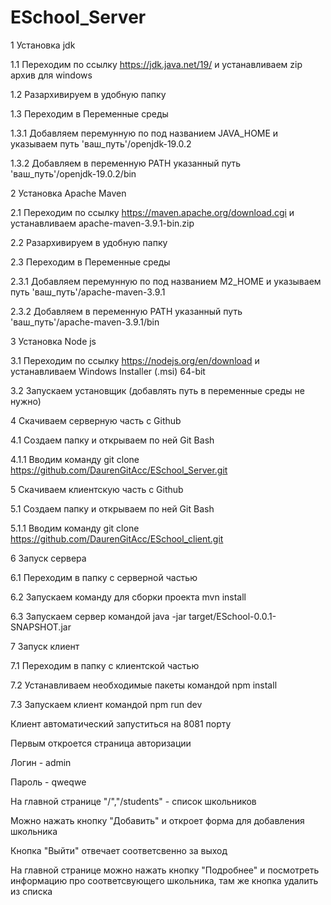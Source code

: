# ESchool_Server

1 Установка jdk

1.1 Переходим по ссылку https://jdk.java.net/19/ и устанавливаем zip архив для windows

1.2 Разархивируем в удобную папку

1.3 Переходим в Переменные среды

1.3.1 Добавляем перемунную по под названием JAVA_HOME и указываем путь 'ваш_путь'/openjdk-19.0.2

1.3.2 Добавляем в переменную PATH указанный путь 'ваш_путь'/openjdk-19.0.2/bin


2 Установка Apache Maven

2.1 Переходим по ссылку https://maven.apache.org/download.cgi и устанавливаем apache-maven-3.9.1-bin.zip

2.2 Разархивируем в удобную папку

2.3 Переходим в Переменные среды

2.3.1 Добавляем перемунную по под названием M2_HOME и указываем путь 'ваш_путь'/apache-maven-3.9.1

2.3.2 Добавляем в переменную PATH указанный путь 'ваш_путь'/apache-maven-3.9.1/bin


3 Установка Node js

3.1 Переходим по ссылку https://nodejs.org/en/download и устанавливаем Windows Installer (.msi) 64-bit

3.2 Запускаем установщик (добавлять путь в переменные среды не нужно)


4 Скачиваем серверную часть с Github

4.1 Создаем папку и открываем по ней Git Bash

4.1.1 Вводим команду git clone https://github.com/DaurenGitAcc/ESchool_Server.git


5 Скачиваем клиентскую часть с Github

5.1 Создаем папку и открываем по ней Git Bash

5.1.1 Вводим команду git clone https://github.com/DaurenGitAcc/ESchool_client.git


6 Запуск сервера

6.1 Переходим в папку с серверной частью

6.2 Запускаем команду для сборки проекта mvn install

6.3 Запускаем сервер командой java -jar target/ESchool-0.0.1-SNAPSHOT.jar


7 Запуск клиент

7.1 Переходим в папку с клиентской частью

7.2 Устанавливаем необходимые пакеты командой npm install

7.3 Запускаем клиент командой npm run dev 


Клиент автоматический запуститься на 8081 порту


Первым откроется страница авторизации

Логин - admin

Пароль - qweqwe

На главной странице "/","/students" - список школьников

Можно нажать кнопку "Добавить" и откроет форма для добавления школьника

Кнопка "Выйти" отвечает соответсвенно за выход

На главной странице можно нажать кнопку "Подробнее" и посмотреть информацию про соответсвующего школьника, там же кнопка удалить из списка



